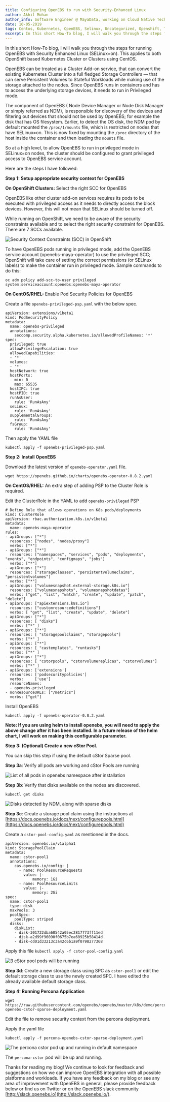 ```yaml
---
title: Configuring OpenEBS to run with Security-Enhanced Linux
author: Akhil Mohan
author_info: Software Engineer @ MayaData, working on Cloud Native Tech.
date: 10-05-2019
tags: Centos, Kubernetes, OpenEBS, Selinux, Uncategorized, Openshift, Tutorials
excerpt: In this short How-To blog, I will walk you through the steps for running OpenEBS with Security Enhanced Linux (SELinux=on).
---
```


In this short How-To blog, I will walk you through the steps for running OpenEBS with Security Enhanced Linux (SELinux=on). This applies to both OpenShift based Kubernetes Cluster or Clusters using CentOS.

OpenEBS can be treated as a Cluster Add-on service, that can convert the existing Kubernetes Cluster into a full fledged Storage Controllers — that can serve Persistent Volumes to Stateful Workloads while making use of the storage attached to the nodes. Since OpenEBS runs in containers and has to access the underlying storage devices, it needs to run in Privileged mode.

The component of OpenEBS ( Node Device Manager or Node Disk Manager or simply referred as NDM), is responsible for discovery of the devices and filtering out devices that should not be used by OpenEBS; for example the disk that has OS filesystem. Earlier, to detect the OS disk, the NDM pod by default mounted the `/proc/1/mounts` file, which is restricted on nodes that have SELinux=on. This is now fixed by mounting the `/proc` directory of the host inside the container and then loading the `mounts` file.

So at a high level, to allow OpenEBS to run in privileged mode in SELinux=on nodes, the cluster should be configured to grant privileged access to OpenEBS service account.

Here are the steps I have followed:

****Step 1: Setup appropriate security context for OpenEBS****

**On OpenShift Clusters:** Select the right SCC for OpenEBS

OpenEBS like other cluster add-on services requires its pods to be executed with privileged access as it needs to directly access the block devices. However, this will not mean that SELinux should be turned off.

While running on OpenShift, we need to be aware of the security constraints available and to select the right security constraint for OpenEBS. There are 7 SCCs available.

![Security Context Constraints (SCC) in OpenShift](/images/blog/security-context-constraints-(SCC)-OpenShift.png)

To have OpenEBS pods running in privileged mode, add the OpenEBS service account (openebs-maya-operator) to use the privileged SCC; OpenShift will take care of setting the correct permissions (or SELinux labels) to make the container run in privileged mode. Sample commands to do this:

    oc adm policy add-scc-to-user privileged system:serviceaccount:openebs:openebs-maya-operator

**On CentOS/RHEL:** Enable Pod Security Policies for OpenEBS

Create a file `openebs-privileged-psp.yaml` with the below spec.

    apiVersion: extensions/v1beta1
    kind: PodSecurityPolicy
    metadata:
      name: openebs-privileged
      annotations:
        seccomp.security.alpha.kubernetes.io/allowedProfileNames: '*'
    spec:
      privileged: true
      allowPrivilegeEscalation: true
      allowedCapabilities:
      - '*'
      volumes:
      - '*'
      hostNetwork: true
      hostPorts:
      - min: 0
        max: 65535
      hostIPC: true
      hostPID: true
      runAsUser:
        rule: 'RunAsAny'
      seLinux:
        rule: 'RunAsAny'
      supplementalGroups:
        rule: 'RunAsAny'
      fsGroup:
        rule: 'RunAsAny'

Then apply the YAML file

    kubectl apply -f openebs-privileged-psp.yaml

****Step 2: Install OpenEBS****

Download the latest version of `openebs-operator.yaml` file.

    wget https://openebs.github.io/charts/openebs-operator-0.8.2.yaml

**On CentOS/RHEL:** An extra step of adding PSP to the Cluster Role is required.

Edit the ClusterRole in the YAML to add `openebs-privileged` PSP

    # Define Role that allows operations on K8s pods/deployments
    kind: ClusterRole
    apiVersion: rbac.authorization.k8s.io/v1beta1
    metadata:
      name: openebs-maya-operator
    rules:
    - apiGroups: ["*"]
      resources: ["nodes", "nodes/proxy"]
      verbs: ["*"]
    - apiGroups: ["*"]
      resources: ["namespaces", "services", "pods", "deployments", "events", "endpoints", "configmaps", "jobs"]
      verbs: ["*"]
    - apiGroups: ["*"]
      resources: ["storageclasses", "persistentvolumeclaims", "persistentvolumes"]
      verbs: ["*"]
    - apiGroups: ["volumesnapshot.external-storage.k8s.io"]
      resources: ["volumesnapshots", "volumesnapshotdatas"]
      verbs: ["get", "list", "watch", "create", "update", "patch", "delete"]
    - apiGroups: ["apiextensions.k8s.io"]
      resources: ["customresourcedefinitions"]
      verbs: [ "get", "list", "create", "update", "delete"]
    - apiGroups: ["*"]
      resources: [ "disks"]
      verbs: ["*" ]
    - apiGroups: ["*"]
      resources: [ "storagepoolclaims", "storagepools"]
      verbs: ["*" ]
    - apiGroups: ["*"]
      resources: [ "castemplates", "runtasks"]
      verbs: ["*" ]
    - apiGroups: ["*"]
      resources: [ "cstorpools", "cstorvolumereplicas", "cstorvolumes"]
      verbs: ["*" ]
    - apiGroups: ['extensions']
      resources: ['podsecuritypolicies']
      verbs:     ['use']
      resourceNames:
      - openebs-privileged
    - nonResourceURLs: ["/metrics"]
      verbs: ["get"]

Install OpenEBS

    kubectl apply -f openebs-operator-0.8.2.yaml

**Note: If you are using helm to install openebs, you will need to apply the above change after it has been installed. In a future release of the helm chart, I will work on making this configurable parameter.**

****Step 3: (Optional) Create a new cStor Pool.****

You can skip this step if using the default cStor Sparse pool.

****Step 3a****: Verify all pods are working and cStor Pools are running

![List of all pods in openebs namespace after installation](/images/blog/pod-lists.png)

****Step 3b****: Verify that disks available on the nodes are discovered.

    kubectl get disks


![Disks detected by NDM, along with sparse disks](/images/blog/ndm-detected-disks.png)

****Step 3c****: Create a storage pool claim using the instructions at [https://docs.openebs.io/docs/next/configurepools.html](https://docs.openebs.io/docs/next/configurepools.html)

Create a `cstor-pool-config.yaml` as mentioned in the docs.

    apiVersion: openebs.io/v1alpha1
    kind: StoragePoolClaim
    metadata:
      name: cstor-pool1
      annotations:
        cas.openebs.io/config: |
          - name: PoolResourceRequests
            value: |-
                memory: 1Gi
          - name: PoolResourceLimits
            value: |-
                memory: 2Gi
    spec:
      name: cstor-pool1
      type: disk
      maxPools: 3
      poolSpec:
        poolType: striped
      disks:
        diskList:
        - disk-301722dba60542a05ec2817773ff11ed
        - disk-a2d99f96090f0675b7ea60925b58414d
        - disk-cd01d33213c3a42c6b1a9f0798277368

Apply this file `kubectl apply -f cstor-pool-config.yaml`

![3 cStor pool pods will be running](/images/blog/cstor-pool.png)

****Step 3d****: Create a new storage class using SPC as `cstor-pool1` or edit the default storage class to use the newly created SPC. I have edited the already available default storage class.

****Step 4: Running Percona Application****

    wget https://raw.githubusercontent.com/openebs/openebs/master/k8s/demo/percona/percona-openebs-cstor-sparse-deployment.yaml

Edit the file to remove security context from the percona deployment.

Apply the yaml file

    kubectl apply -f percona-openebs-cstor-sparse-deployment.yaml


![The percona cstor pod up and running in default namespace](/images/blog/percona-pod.png)

The `percona-cstor` pod will be up and running.

Thanks for reading my blog! We continue to look for feedback and suggestions on how we can improve OpenEBS integration with all possible platforms and workloads. If you have any feedback on my blog or see any area of improvement with OpenEBS in general, please provide feedback below or find us on Twitter or on the OpenEBS slack community [http://slack.openebs.io](http://slack.openebs.io/).

